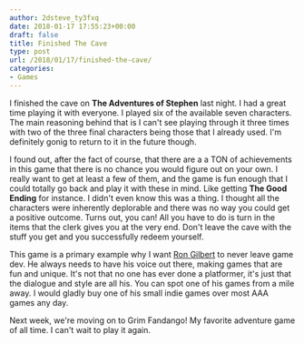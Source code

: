```yaml
---
author: 2dsteve_ty3fxq
date: 2018-01-17 17:55:23+00:00
draft: false
title: Finished The Cave
type: post
url: /2018/01/17/finished-the-cave/
categories:
- Games
---
```


I finished the cave on **The Adventures of Stephen** last night. I had a great time playing it with everyone. I played six of the available seven characters. The main reasoning behind that is I can't see playing through it three times with two of the three final characters being those that I already used. I'm definitely gonig to return to it in the future though.

I found out, after the fact of course, that there are a a TON of achievements in this game that there is no chance you would figure out on your own. I really want to get at least a few of them, and the game is fun enough that I could totally go back and play it with these in mind. Like getting **The Good Ending** for instance. I didn't even know this was a thing. I thought all the characters were inherently deplorable and there was no way you could get a positive outcome. Turns out, you can! All you have to do is turn in the items that the clerk gives you at the very end. Don't leave the cave with the stuff you get and you successfully redeem yourself.

This game is a primary example why I want [Ron Gilbert](https://en.wikipedia.org/wiki/Ron_Gilbert) to never leave game dev. He always needs to have his voice out there, making games that are fun and unique. It's not that no one has ever done a platformer, it's just that the dialogue and style are all his. You can spot one of his games from a mile away. I would gladly buy one of his small indie games over most AAA games any day.

Next week, we're moving on to Grim Fandango! My favorite adventure game of all time. I can't wait to play it again.
